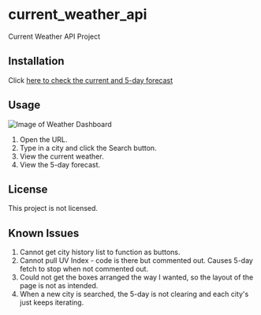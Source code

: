 # current_weather_api
Current Weather API Project

## Installation
Click [here to check the current and 5-day forecast](https://hrkoren.github.io/current_weather_api)

## Usage 

![Image of Weather Dashboard](./assets/images/weather_dashboard)

1. Open the URL.
2. Type in a city and click the Search button.
3. View the current weather.
4. View the 5-day forecast.

## License

This project is not licensed.

## Known Issues

1. Cannot get city history list to function as buttons.
2. Cannot pull UV Index - code is there but commented out. Causes 5-day fetch to stop when not commented out.
3. Could not get the boxes arranged the way I wanted, so the layout of the page is not as intended.
4. When a new city is searched, the 5-day is not clearing and each city's just keeps iterating.


